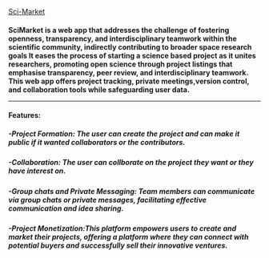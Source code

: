 [Sci-Market](https://github.com/sugam-pokhrel/nasaspaceapp/edit/main/README.md)
<h4> SciMarket is a web app that addresses the challenge of fostering openness, transparency, and interdisciplinary teamwork within the scientific community, indirectly contributing to broader space research goals It eases the process of starting a science based project as it unites researchers, promoting open science through project listings that emphasise transparency, peer review, and interdisciplinary teamwork. This web app offers project tracking, private meetings,version control, and collaboration tools while safeguarding user data.
<hr>
<h4>Features:</h4>
<h5>-Project Formation: The user can create the project and can make it public if it wanted collaborators or the contributors. 
<h5>-Collaboration: The user can collborate on the project they want or they have interest on.
<h5>-Group chats and Private Messaging: Team members can communicate via group chats or private messages, facilitating effective communication and idea sharing.
<h5>-Project Monetization:This platform empowers users to create and market their projects, offering a platform where they can connect with potential buyers and successfully sell their innovative ventures.

